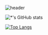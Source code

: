 ![header](https://capsule-render.vercel.app/api?type=waving&color=E3826C&height=250&section=header&text=Hyojinii_ii%20Lim&fontSize=90&animation=fadeIn&fontAlignY=38&desc=%20&descAlignY=62&descAlign=62)

![*'s GitHub stats](https://github-readme-stats.vercel.app/api?username=rkfkrkfkzh&show_icons=true&theme=radical)

[![Top Langs](https://github-readme-stats.vercel.app/api/top-langs/?username=rkfkrkfkzh&layout=compact)](https://github.com/****/github-readme-stats)

